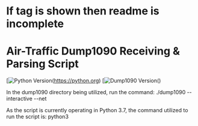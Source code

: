 # If tag is shown then readme is incomplete

# Air-Traffic Dump1090 Receiving & Parsing Script
[![Python Version]()(https://python.org)
[![Dump1090 Version]()()




In the dump1090 directory being utilized, run the command:
./dump1090 --interactive --net

As the script is currently operating in Python 3.7, the command utilized to run the script is:
python3 <script name>